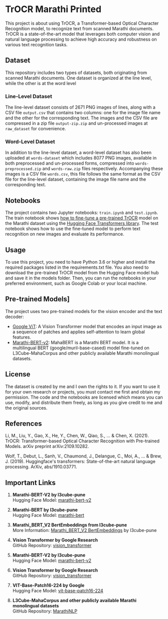 # TrOCR Marathi Printed


This project is about using TrOCR, a Transformer-based Optical Character Recognition model, to recognize text from scanned Marathi documents. TrOCR is a state-of-the-art model that leverages both computer vision and natural language processing to achieve high accuracy and robustness on various text recognition tasks.

## Dataset

This repository includes two types of datasets, both originating from scanned Marathi documents. One dataset is organized at the line level, while the other is at the word level

### Line-Level Dataset
The line-level dataset consists of 2671 PNG images of lines, along with a CSV file `output.csv` that contains two columns: one for the image file name and the other for the corresponding text. The images and the CSV file are compressed in a zip file `output-zip.zip` and un-processed images at `raw_dataset` for convenience.

### Word-Level Dataset
In addition to the line-level dataset, a word-level dataset has also been uploaded at `words-dataset` which includes 8077 PNG images, available in both preprocessed and un-processed forms, compressed into `words-preprocessed.zip` and `words-raw.zip` files respectively. Accompanying these images is a CSV file `words.csv`, this file follows the same format as the CSV file for the line-level dataset, containing the image file name and the corresponding text.

## Notebooks

The project contains two Jupyter notebooks: `train.ipynb` and `test.ipynb`. The train notebook shows [how to fine-tune a pre-trained TrOCR](https://github.com/NielsRogge/Transformers-Tutorials/blob/master/TrOCR/Fine_tune_TrOCR_on_IAM_Handwriting_Database_using_native_PyTorch.ipynb) model on the Marathi dataset using the [Hugging Face Transformers library](https://huggingface.co/docs/transformers/en/index). The test notebook shows how to use the fine-tuned model to perform text recognition on new images and evaluate its performance.

## Usage

To use this project, you need to have Python 3.6 or higher and install the required packages listed in the requirements.txt file. You also need to download the pre-trained TrOCR model from the Hugging Face model hub and save it in the models folder. Then, you can run the notebooks in your preferred environment, such as Google Colab or your local machine.

## Pre-trained Models]

The project uses two pre-trained models for the vision encoder and the text decoder:

- [Google ViT](https://huggingface.co/google/vit-base-patch16-224): A Vision Transformer model that encodes an input image as a sequence of patches and applies self-attention to learn global features.
- [Marathi-BERT-v2](https://huggingface.co/l3cube-pune/marathi-bert-v2): MahaBERT is a Marathi BERT model. It is a multilingual BERT (google/muril-base-cased) model fine-tuned on L3Cube-MahaCorpus and other publicly available Marathi monolingual datasets.

## License

The dataset is created by me and I own the rights to it. If you want to use it for your own research or projects, you must contact me first and obtain my permission. The code and the notebooks are licensed which means you can use, modify, and distribute them freely, as long as you give credit to me and the original sources.

## References

Li, M., Liu, Y., Gao, X., He, Y., Chen, W., Qiao, S., ... & Chen, X. (2021). TrOCR: Transformer-based Optical Character Recognition with Pre-trained Models. arXiv preprint arXiv:2109.10282.

Wolf, T., Debut, L., Sanh, V., Chaumond, J., Delangue, C., Moi, A., ... & Brew, J. (2019). Huggingface's transformers: State-of-the-art natural language processing. ArXiv, abs/1910.03771.




## Important Links

1. **Marathi-BERT-V2 by l3cube-pune**  
   Hugging Face Model: [marathi-bert-v2](https://huggingface.co/l3cube-pune/marathi-bert-v2)
   
2. **Marathi-BERT by l3cube-pune**  
   Hugging Face Model: [marathi-bert](https://huggingface.co/l3cube-pune/marathi-bert)
   
3. **Marathi_BERT_V2 BertEmbeddings from l3cube-pune**  
   More Information: [Marathi_BERT_V2 BertEmbeddings](https://sparknlp.org/2023/09/13/marathi_bert_v2_mr.html) by l3cube-pune
   
4. **Vision Transformer by Google Research**  
   GitHub Repository: [vision_transformer](https://github.com/google-research/vision_transformer)
   
5. **Marathi-BERT-V2 by l3cube-pune**  
   Hugging Face Model: [marathi-bert-v2](https://huggingface.co/l3cube-pune/marathi-bert-v2)
   
6. **Vision Transformer by Google Research**  
   GitHub Repository: [vision_transformer](https://github.com/google-research/vision_transformer)
   
7. **VIT-Base-Patch16-224 by Google**  
   Hugging Face Model: [vit-base-patch16-224](https://huggingface.co/google/vit-base-patch16-224)
   
8. **L3Cube-MahaCorpus and other publicly available Marathi monolingual datasets**  
   GitHub Repository: [MarathiNLP](https://github.com/l3cube-pune/MarathiNLP)
